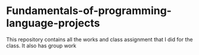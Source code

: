 # Fundamentals-of-programming-language-projects
This repository contains all the works and class assignment that I did for the class. It also has group work
